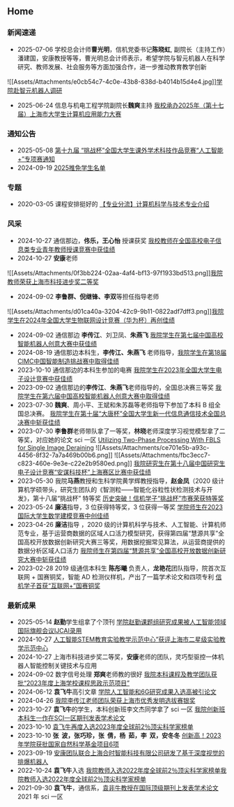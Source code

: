 ## Home

### 新闻速递

* 2025-07-06 学校总会计师**曹光明**，信机党委书记**陈晓虹**, 副院长（主持工作）潘建国，安康教授等等，曹光明总会计师表示，希望学院与智元机器人在科学研究、教师发展、社会服务等方面加强合作，进一步推动教育教学创新 

![[Assets/Attachments/e0cb54c7-4c0e-43b8-838d-b4014b15d4e4.jpg]][学院赴智元机器人调研](https://xxjd.shnu.edu.cn/b7/49/c27067a833353/page.htm)

* 2025-06-24 信息与机电工程学院副院长**魏爽**主持 [我校承办2025年（第十七届）上海市大学生计算机应用能力大赛](https://xxjd.shnu.edu.cn/b3/3a/c27067a832314/page.htm)

### 通知公告

* 2025-05-08 [第十九届 “挑战杯”全国大学生课外学术科技作品竞赛“人工智能+”专项赛通知](https://xxjd.shnu.edu.cn/a4/b5/c27065a828597/page.htm)
* 2024-09-19 [2025推免学生名单](https://xxjd.shnu.edu.cn/6b/e1/c27065a814049/page.htm)

### 专题

* 2020-03-05 课程安排挺好的 [【专业分流】计算机科学与技术专业介绍](https://xxjd.shnu.edu.cn/f7/54/c27000a718676/page.htm)

### 风采

* 2024-10-27 通信那边，**佟乐，王心怡** 授课获奖 [我校教师在全国高校电子信息类专业青年教师授课竞赛中获佳绩](https://xxjd.shnu.edu.cn/77/6d/c26999a817005/page.htm)
* 2024-10-27 **安康**老师 

![[Assets/Attachments/0f3bb224-02aa-4af4-bf13-97f1933bd513.png]][我院教师荣获上海市科技进步奖二等奖](https://xxjd.shnu.edu.cn/77/6c/c26999a817004/page.htm)

* 2024-09-02 **李鲁群、倪继锋、李双**等担任指导老师 

![[Assets/Attachments/d01ca40a-3204-42c9-9b11-0822adf7dff3.png]][我院学生在2024年全国大学生物联网设计竞赛（华为杯）再创佳绩](https://xxjd.shnu.edu.cn/68/71/c26999a813169/page.htm)

* 2024-09-02 通信那边 **李传江**、刘卫凤、**朱燕飞** [我院学生在第七届中国高校智能机器人创意大赛中获佳绩](https://xxjd.shnu.edu.cn/68/6e/c26999a813166/page.htm)
* 2024-08-19 通信那边本科生，**李传江、朱燕飞** 老师指导，[我院学生在第18届CIMC中国智能制造挑战赛中取得佳绩](https://xxjd.shnu.edu.cn/67/97/c26999a812951/page.htm)
* 2023-10-10 通信那边的本科生参加的电赛 [我院学生在2023年全国大学生电子设计竞赛中获佳绩](https://xxjd.shnu.edu.cn/1a/09/c26999a793097/page.htm)
* 2023-09-02 通信那边的**李传江**、**朱燕飞**老师指导的，全国总决赛三等奖 [我院学生在第六届中国高校智能机器人创意大赛中取得佳绩](https://xxjd.shnu.edu.cn/19/63/c26999a792931/page.htm)
* 2023-07-30 **魏爽**、周小平、王斌和朱苏磊等老师指导下参加了本科 B 组全国总决赛。 [我院学生在第十届“大唐杯”全国大学生新一代信息通信技术全国总决赛中斩获佳绩](https://xxjd.shnu.edu.cn/19/60/c26999a792928/page.htm)
* 2023-07-30 **李鲁群**老师带队拿了一等奖，**林晓**老师深度学习视觉模型拿了二等奖，对应她的论文 sci 一区 [Utilizing Two-Phase Processing With FBLS for Single Image Deraining](https://ieeexplore.ieee.org/document/9069421) ![[Assets/Attachments/ce701e5b-a93c-4456-8f32-7a7a469b00b6.png]] ![[Assets/Attachments/fbc3ecc7-c823-460e-9e3e-c22e2b9580ed.png]]
 [我院研究生在第十八届中国研究生电子设计竞赛“安谋科技杯”上海赛区比赛中获佳绩](https://xxjd.shnu.edu.cn/19/64/c26999a792932/page.htm)
* 2023-05-30 我院**马燕**教授和生科学院黄学辉教授指导，**赵金凤**（2020 级计算机学硕带头，研究生团队的《智测粒——智能化谷粒性状检测技术与开发》，第十八届“挑战杯” 特等奖 [历史突破！信机学子“挑战杯”市赛荣获特等奖](https://xxjd.shnu.edu.cn/01/48/c26999a786760/page.htm)
* 2023-05-24 **廉洁**指导，3 位获得特等奖，3 位获得一等奖 [学院师生在2023国际大学生数学建模竞赛中创佳绩](https://xxjd.shnu.edu.cn/ff/2a/c26999a786218/page.htm)
* 2023-04-26 **廉洁**指导 ，2020 级的计算机科学与技术、人工智能、计算机师范专业，基于运营商数据的区域人口活力模型研究，获得第四届“慧源共享”全国高校开放数据创新研究大赛三等奖，用数据挖掘常见算法，从运营商提供的数据分析区域人口活力 [我院师生在第四届“慧源共享”全国高校开放数据创新研究大赛中斩获佳绩](https://xxjd.shnu.edu.cn/f6/b7/c26999a784055/page.htm)
* 2023-02-28 2019 级通信本科生 **陈彤曦** 负责人，**龙艳花**团队指导，院首次互联网 + 国赛铜奖，智能 AD 检测仪样机，产出了一篇学术论文和四项专利 [信机学子首获“互联网+”国赛铜奖](https://xxjd.shnu.edu.cn/de/c3/c26999a777923/page.htm)

### 最新成果

* 2025-05-14 **赵勤**学生组拿了个顶刊 [学院赵勤课题组研究成果被人工智能领域国际旗舰会议IJCAI录用](https://xxjd.shnu.edu.cn/a6/8c/c26998a829068/page.htm)
* 2024-10-27 [人工智能STEM教育实验教学示范中心”获评上海市二星级实验教学示范中心](https://xxjd.shnu.edu.cn/77/6e/c26998a817006/page.htm)
* 2024-10-27 上海市科技进步奖二等奖，**安康**老师的团队，灵巧型驱控一体机器人智能控制关键技术与应用
* 2024-09-02 数字信号处理 **郑爽**老师教的很好 [我院本科课程及教学团队获批“2023年度上海学校课程思政示范项目”](https://xxjd.shnu.edu.cn/68/72/c26998a813170/page.htm)
* 2024-06-12 **袁飞牛**高引文章 [学院人工智能和6G研究成果入选高被引论文](https://xxjd.shnu.edu.cn/5c/ce/c27067a810190/page.htm)
* 2024-04-26 [​我院李传江老师团队荣获上海市优秀发明选拔赛银奖](https://xxjd.shnu.edu.cn/50/ad/c26998a807085/page.htm)
* 2023-10-27 **袁飞牛**的学生，本科创新班李文杰同学拿了 sci 一区 [我院创新班本科生一作在SCI一区期刊发表学术论文](https://xxjd.shnu.edu.cn/1e/bf/c26998a794303/page.htm)
* 2023-10-10 [袁飞牛再度入选2023年度全球前2％顶尖科学家榜单](https://xxjd.shnu.edu.cn/1a/07/c26998a793095/page.htm)
* 2023-10-10 **张  波，张巧珍，张  倩，杨  茹，李  双，安冬冬** [创新高！2023年学院获批国家自然科学基金项目6项](https://xxjd.shnu.edu.cn/1a/06/c26998a793094/page.htm)
* 2023-09-19 [安康团队联合上海合时智能科技有限公司研发了基于深度视觉的排爆机器人](https://wap.xinmin.cn/content/32476701.html)
* 2022-10-24 **袁飞牛**入选 [我院教师入选2022年度全球前2％顶尖科学家榜单](https://xxjd.shnu.edu.cn/c2/3e/c26998a770622/page.htm)[我院教师入选2022年度全球前2％顶尖科学家榜单](https://xxjd.shnu.edu.cn/c2/3e/c26998a770622/page.htm)
* 2021-09-30 **袁飞牛**，通信系，[袁非牛教授在国际顶级期刊上发表学术论文](https://xxjd.shnu.edu.cn/70/a4/c26998a749732/page.htm) 2021 年 sci 一区
